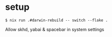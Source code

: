 # setup

```shell
$ nix run .#darwin-rebuild -- switch --flake .
```

Allow skhd, yabai & spacebar in system settings
